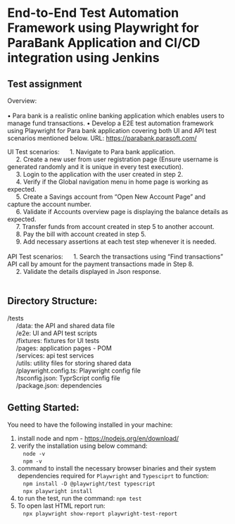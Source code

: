 # End-to-End Test Automation Framework using Playwright for ParaBank Application and CI/CD integration using Jenkins

## Test assignment
Overview:
 <br /> <br />
• Para bank is a realistic online banking application which enables users to manage fund transactions.
• Develop a E2E test automation framework using Playwright for Para bank application covering both UI and API test
scenarios mentioned below.
URL: https://parabank.parasoft.com/
<br />

UI Test scenarios:
&nbsp;&nbsp;&nbsp;&nbsp; 1. Navigate to Para bank application.<br />
&nbsp;&nbsp;&nbsp;&nbsp; 2. Create a new user from user registration page (Ensure username is generated randomly and it is unique in every test execution).<br />
&nbsp;&nbsp;&nbsp;&nbsp; 3. Login to the application with the user created in step 2.<br />
&nbsp;&nbsp;&nbsp;&nbsp; 4. Verify if the Global navigation menu in home page is working as expected.<br />
&nbsp;&nbsp;&nbsp;&nbsp; 5. Create a Savings account from “Open New Account Page” and capture the account number.<br />
&nbsp;&nbsp;&nbsp;&nbsp; 6. Validate if Accounts overview page is displaying the balance details as expected.<br />
&nbsp;&nbsp;&nbsp;&nbsp; 7. Transfer funds from account created in step 5 to another account.<br />
&nbsp;&nbsp;&nbsp;&nbsp; 8. Pay the bill with account created in step 5.<br />
&nbsp;&nbsp;&nbsp;&nbsp; 9. Add necessary assertions at each test step whenever it is needed.<br />
<br />
API Test scenarios:
&nbsp;&nbsp;&nbsp;&nbsp; 1. Search the transactions using “Find transactions” API call by amount for the payment transactions made in Step 8.<br />
&nbsp;&nbsp;&nbsp;&nbsp; 2. Validate the details displayed in Json response.<br />
<br />

## Directory Structure:

/tests <br />
&nbsp;&nbsp;&nbsp;&nbsp; /data: the API and shared data file <br />
&nbsp;&nbsp;&nbsp;&nbsp; /e2e: UI and API test scripts <br />
&nbsp;&nbsp;&nbsp;&nbsp; /fixtures: fixtures for UI tests <br />
&nbsp;&nbsp;&nbsp;&nbsp; /pages: application pages - POM  <br />
&nbsp;&nbsp;&nbsp;&nbsp; /services: api test services   <br />
&nbsp;&nbsp;&nbsp;&nbsp; /utils: utility files for storing shared data   <br />
&nbsp;&nbsp;&nbsp;&nbsp; /playwright.config.ts: Playwright config file <br />
&nbsp;&nbsp;&nbsp;&nbsp; /tsconfig.json: TyprScript config file <br />
&nbsp;&nbsp;&nbsp;&nbsp; /package.json: dependencies <br />

## Getting Started:

You need to have the following installed in your machine:

1. install node and npm - https://nodejs.org/en/download/
2. verify the installation using below command:  <br />
&nbsp;&nbsp; `node -v` <br />
&nbsp;&nbsp; `npm -v`
3. command to install the necessary browser binaries and their system dependencies required for `Playwright` and `Typesciprt` to function: <br />
&nbsp;&nbsp; `npm install -D @playwright/test typescript`  <br />
&nbsp;&nbsp; `npx playwright install`
4. to run the test, run the command: `npm test`
5. To open last HTML report run:  <br />
&nbsp;&nbsp; `npx playwright show-report playwright-test-report`  
